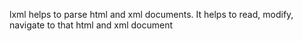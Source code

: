 lxml helps to parse html and xml documents. It helps to read, modify, navigate to that html and xml document


